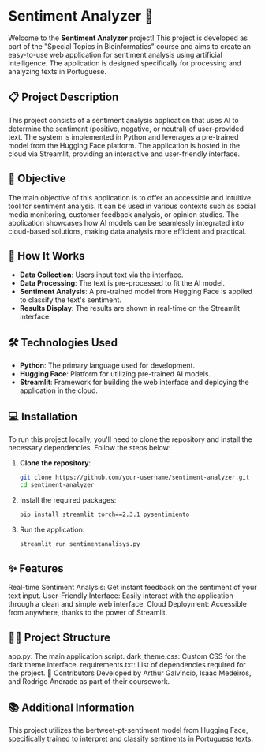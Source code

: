 # Sentiment Analyzer 🎉

Welcome to the **Sentiment Analyzer** project! This project is developed as part of the "Special Topics in Bioinformatics" course and aims to create an easy-to-use web application for sentiment analysis using artificial intelligence. The application is designed specifically for processing and analyzing texts in Portuguese.

## 📋 Project Description

This project consists of a sentiment analysis application that uses AI to determine the sentiment (positive, negative, or neutral) of user-provided text. The system is implemented in Python and leverages a pre-trained model from the Hugging Face platform. The application is hosted in the cloud via Streamlit, providing an interactive and user-friendly interface.

## 🎯 Objective

The main objective of this application is to offer an accessible and intuitive tool for sentiment analysis. It can be used in various contexts such as social media monitoring, customer feedback analysis, or opinion studies. The application showcases how AI models can be seamlessly integrated into cloud-based solutions, making data analysis more efficient and practical.

## 🚀 How It Works

- **Data Collection**: Users input text via the interface.
- **Data Processing**: The text is pre-processed to fit the AI model.
- **Sentiment Analysis**: A pre-trained model from Hugging Face is applied to classify the text's sentiment.
- **Results Display**: The results are shown in real-time on the Streamlit interface.

## 🛠️ Technologies Used

- **Python**: The primary language used for development.
- **Hugging Face**: Platform for utilizing pre-trained AI models.
- **Streamlit**: Framework for building the web interface and deploying the application in the cloud.

## 💻 Installation

To run this project locally, you'll need to clone the repository and install the necessary dependencies. Follow the steps below:

1. **Clone the repository**:
   ```bash
   git clone https://github.com/your-username/sentiment-analyzer.git
   cd sentiment-analyzer

   ```
2. Install the required packages:
   ```bash
   pip install streamlit torch==2.3.1 pysentimiento
   ```
3. Run the application:
   ```bash
   streamlit run sentimentanalisys.py
   ```

## ✨ Features
Real-time Sentiment Analysis: Get instant feedback on the sentiment of your text input.
User-Friendly Interface: Easily interact with the application through a clean and simple web interface.
Cloud Deployment: Accessible from anywhere, thanks to the power of Streamlit.

## 👩‍💻 Project Structure
app.py: The main application script.
dark_theme.css: Custom CSS for the dark theme interface.
requirements.txt: List of dependencies required for the project.
🤝 Contributors
Developed by Arthur Galvíncio, Isaac Medeiros, and Rodrigo Andrade as part of their coursework.

## 📚 Additional Information
This project utilizes the bertweet-pt-sentiment model from Hugging Face, specifically trained to interpret and classify sentiments in Portuguese texts.



